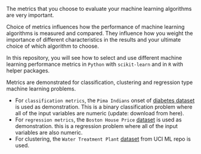 The metrics that you choose to evaluate your machine learning algorithms are very important.

Choice of metrics influences how the performance of machine learning algorithms is measured and compared. They influence how you weight the importance of different characteristics in the results and your ultimate choice of which algorithm to choose.

In this repository, you will see how to select and use different machine learning performance metrics in `Python` with `scikit-learn` and in `R` with helper packages.

Metrics are demonstrated for classification, clustering and regression type machine learning problems.

- For `classification metrics`, the `Pima Indians` onset of [diabetes dataset]() is used as demonstration. This is a binary classification problem where all of the input variables are numeric (update: download from here).
- For `regression metrics`, the `Boston House Price` [dataset](https://archive.ics.uci.edu/ml/machine-learning-databases/housing/) is used as demonstration. this is a regression problem where all of the input variables are also numeric.
- For clustering, the `Water Treatment Plant` [dataset](https://archive.ics.uci.edu/ml/datasets/water+treatment+plant) from UCI ML repo is used.